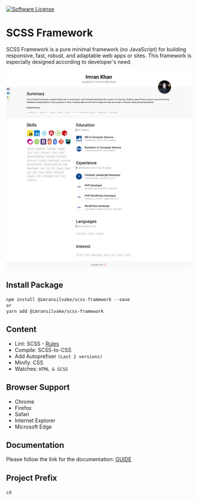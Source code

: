 [![Software License](https://img.shields.io/badge/license-MIT-blue.svg)](LICENSE)

# SCSS Framework
SCSS Framework is a pure minimal framework (no JavaScript) for building responsive, fast, robust, and adaptable web apps or sites. This framework is especially designed according to developer's need.

![Alt text](preview.png?raw=true "Resume")


## Install Package
```
npm install @imransilvake/scss-framework --save
or
yarn add @imransilvake/scss-framework
```


## Content
  - Lint: SCSS - [Rules](https://stylelint.io/user-guide/rules/)
  - Compile: SCSS-to-CSS
  - Add Autoprefixer `(Last 2 versions)`
  - Minify: CSS
  - Watches: `HTML & SCSS`


## Browser Support
 - Chrome
 - Firefox
 - Safari
 - Internet Explorer
 - Microsoft Edge


## Documentation
Please follow the link for the documentation: [GUIDE](documentation/guide.md)


## Project Prefix
`cd`

